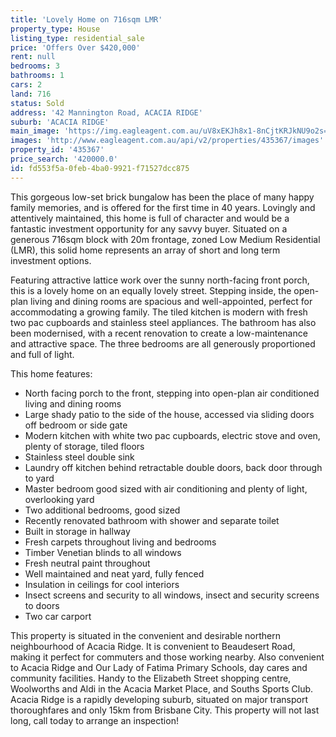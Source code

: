 ```yaml
---
title: 'Lovely Home on 716sqm LMR'
property_type: House
listing_type: residential_sale
price: 'Offers Over $420,000'
rent: null
bedrooms: 3
bathrooms: 1
cars: 2
land: 716
status: Sold
address: '42 Mannington Road, ACACIA RIDGE'
suburb: 'ACACIA RIDGE'
main_image: 'https://img.eagleagent.com.au/uV8xEKJh8x1-8nCjtKRJkNU9o2s=/1280x854/smart/https://s3-us-west-2.amazonaws.com/eagleagent-orig/images/6823711/123152126-image-M.jpg'
images: 'http://www.eagleagent.com.au/api/v2/properties/435367/images'
property_id: '435367'
price_search: '420000.0'
id: fd553f5a-0feb-4ba0-9921-f71527dcc875
---
```

This gorgeous low-set brick bungalow has been the place of many happy family memories, and is offered for the first time in 40 years. Lovingly and attentively maintained, this home is full of character and would be a fantastic investment opportunity for any savvy buyer. Situated on a generous 716sqm block with 20m frontage, zoned Low Medium Residential (LMR), this solid home represents an array of short and long term investment options.

Featuring attractive lattice work over the sunny north-facing front porch, this is a lovely home on an equally lovely street. Stepping inside, the open-plan living and dining rooms are spacious and well-appointed, perfect for accommodating a growing family. The tiled kitchen is modern with fresh two pac cupboards and stainless steel appliances. The bathroom has also been modernised, with a recent renovation to create a low-maintenance and attractive space. The three bedrooms are all generously proportioned and full of light.

This home features:

*  North facing porch to the front, stepping into open-plan air conditioned living and dining rooms
*  Large shady patio to the side of the house, accessed via sliding doors off bedroom or side gate
*  Modern kitchen with white two pac cupboards, electric stove and oven, plenty of storage, tiled floors
*  Stainless steel double sink
*  Laundry off kitchen behind retractable double doors, back door through to yard
*  Master bedroom good sized with air conditioning and plenty of light, overlooking yard
*  Two additional bedrooms, good sized
*  Recently renovated bathroom with shower and separate toilet
*  Built in storage in hallway
*  Fresh carpets throughout living and bedrooms
*  Timber Venetian blinds to all windows
*  Fresh neutral paint throughout
*  Well maintained and neat yard, fully fenced
*  Insulation in ceilings for cool interiors
*  Insect screens and security to all windows, insect and security screens to doors
*  Two car carport

This property is situated in the convenient and desirable northern neighbourhood of Acacia Ridge. It is convenient to Beaudesert Road, making it perfect for commuters and those working nearby. Also convenient to Acacia Ridge and Our Lady of Fatima Primary Schools, day cares and community facilities. Handy to the Elizabeth Street shopping centre, Woolworths and Aldi in the Acacia Market Place, and Souths Sports Club. Acacia Ridge is a rapidly developing suburb, situated on major transport thoroughfares and only 15km from Brisbane City. This property will not last long, call today to arrange an inspection!